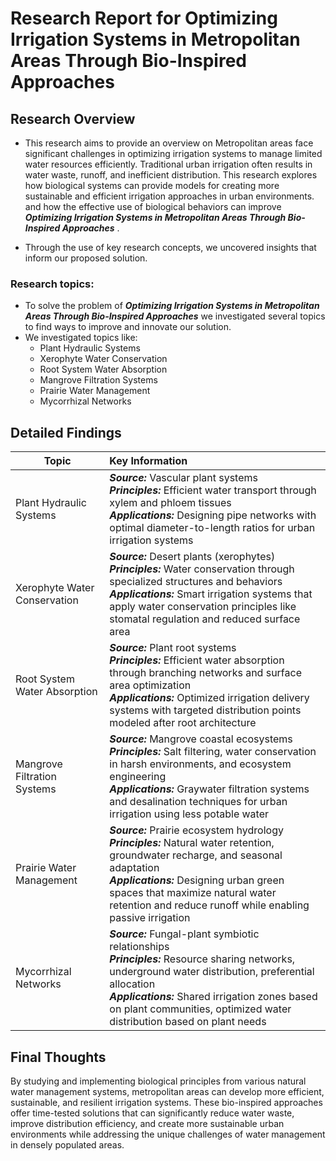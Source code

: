 
# Research Report for Optimizing Irrigation Systems in Metropolitan Areas Through Bio-Inspired Approaches

## Research Overview
- This research aims to provide an overview on Metropolitan areas face significant challenges in optimizing irrigation systems to manage limited water resources efficiently. Traditional urban irrigation often results in water waste, runoff, and inefficient distribution. This research explores how biological systems can provide models for creating more sustainable and efficient irrigation approaches in urban environments. and how the effective use of biological behaviors can improve ***Optimizing Irrigation Systems in Metropolitan Areas Through Bio-Inspired Approaches*** .

- Through the use of key research concepts, we uncovered insights that inform our proposed solution.

### Research topics:
- To solve the problem of ***Optimizing Irrigation Systems in Metropolitan Areas Through Bio-Inspired Approaches*** we investigated several topics to find ways to improve and innovate our solution.
- We investigated topics like:
    - Plant Hydraulic Systems
    - Xerophyte Water Conservation
    - Root System Water Absorption
    - Mangrove Filtration Systems
    - Prairie Water Management
    - Mycorrhizal Networks

## Detailed Findings

| Topic  | Key Information |
| ------------- |:-------------|
| Plant Hydraulic Systems | ***Source:*** Vascular plant systems <br>***Principles:*** Efficient water transport through xylem and phloem tissues <br>***Applications:*** Designing pipe networks with optimal diameter-to-length ratios for urban irrigation systems  |
| Xerophyte Water Conservation | ***Source:*** Desert plants (xerophytes) <br>***Principles:*** Water conservation through specialized structures and behaviors <br>***Applications:*** Smart irrigation systems that apply water conservation principles like stomatal regulation and reduced surface area  |
| Root System Water Absorption | ***Source:*** Plant root systems <br>***Principles:*** Efficient water absorption through branching networks and surface area optimization <br>***Applications:*** Optimized irrigation delivery systems with targeted distribution points modeled after root architecture  |
| Mangrove Filtration Systems | ***Source:*** Mangrove coastal ecosystems <br>***Principles:*** Salt filtering, water conservation in harsh environments, and ecosystem engineering <br>***Applications:*** Graywater filtration systems and desalination techniques for urban irrigation using less potable water  |
| Prairie Water Management | ***Source:*** Prairie ecosystem hydrology <br>***Principles:*** Natural water retention, groundwater recharge, and seasonal adaptation <br>***Applications:*** Designing urban green spaces that maximize natural water retention and reduce runoff while enabling passive irrigation  |
| Mycorrhizal Networks | ***Source:*** Fungal-plant symbiotic relationships <br>***Principles:*** Resource sharing networks, underground water distribution, preferential allocation <br>***Applications:*** Shared irrigation zones based on plant communities, optimized water distribution based on plant needs  |

## Final Thoughts
By studying and implementing biological principles from various natural water management systems, metropolitan areas can develop more efficient, sustainable, and resilient irrigation systems. These bio-inspired approaches offer time-tested solutions that can significantly reduce water waste, improve distribution efficiency, and create more sustainable urban environments while addressing the unique challenges of water management in densely populated areas.
